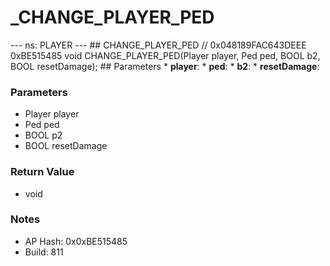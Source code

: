 # _CHANGE_PLAYER_PED

--- ns: PLAYER --- ## CHANGE_PLAYER_PED  // 0x048189FAC643DEEE 0xBE515485 void CHANGE_PLAYER_PED(Player player, Ped ped, BOOL b2, BOOL resetDamage);  ## Parameters * **player**: * **ped**: * **b2**: * **resetDamage**:

### Parameters
* Player player
* Ped ped
* BOOL p2
* BOOL resetDamage

### Return Value
* void

### Notes
* AP Hash: 0x0xBE515485
* Build: 811

